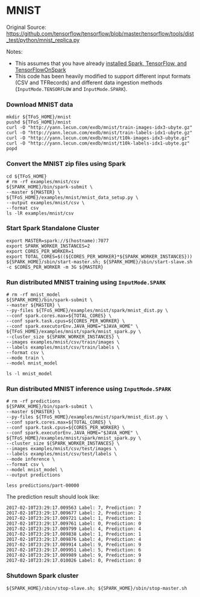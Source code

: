 # MNIST

Original Source: https://github.com/tensorflow/tensorflow/blob/master/tensorflow/tools/dist_test/python/mnist_replica.py

Notes:
- This assumes that you have already [installed Spark, TensorFlow, and TensorFlowOnSpark](https://github.com/yahoo/TensorFlowOnSpark/wiki/GetStarted_Standalone)
- This code has been heavily modified to support different input formats (CSV and TFRecords) and different data ingestion methods (`InputMode.TENSORFLOW` and `InputMode.SPARK`).

### Download MNIST data

```
mkdir ${TFoS_HOME}/mnist
pushd ${TFoS_HOME}/mnist
curl -O "http://yann.lecun.com/exdb/mnist/train-images-idx3-ubyte.gz"
curl -O "http://yann.lecun.com/exdb/mnist/train-labels-idx1-ubyte.gz"
curl -O "http://yann.lecun.com/exdb/mnist/t10k-images-idx3-ubyte.gz"
curl -O "http://yann.lecun.com/exdb/mnist/t10k-labels-idx1-ubyte.gz"
popd
```

### Convert the MNIST zip files using Spark

```
cd ${TFoS_HOME}
# rm -rf examples/mnist/csv
${SPARK_HOME}/bin/spark-submit \
--master ${MASTER} \
${TFoS_HOME}/examples/mnist/mnist_data_setup.py \
--output examples/mnist/csv \
--format csv
ls -lR examples/mnist/csv
```

### Start Spark Standalone Cluster

```
export MASTER=spark://$(hostname):7077
export SPARK_WORKER_INSTANCES=2
export CORES_PER_WORKER=1
export TOTAL_CORES=$((${CORES_PER_WORKER}*${SPARK_WORKER_INSTANCES}))
${SPARK_HOME}/sbin/start-master.sh; ${SPARK_HOME}/sbin/start-slave.sh -c $CORES_PER_WORKER -m 3G ${MASTER}
```

### Run distributed MNIST training using `InputMode.SPARK`

```
# rm -rf mnist_model
${SPARK_HOME}/bin/spark-submit \
--master ${MASTER} \
--py-files ${TFoS_HOME}/examples/mnist/spark/mnist_dist.py \
--conf spark.cores.max=${TOTAL_CORES} \
--conf spark.task.cpus=${CORES_PER_WORKER} \
--conf spark.executorEnv.JAVA_HOME="$JAVA_HOME" \
${TFoS_HOME}/examples/mnist/spark/mnist_spark.py \
--cluster_size ${SPARK_WORKER_INSTANCES} \
--images examples/mnist/csv/train/images \
--labels examples/mnist/csv/train/labels \
--format csv \
--mode train \
--model mnist_model

ls -l mnist_model
```

### Run distributed MNIST inference using `InputMode.SPARK`

```
# rm -rf predictions
${SPARK_HOME}/bin/spark-submit \
--master ${MASTER} \
--py-files ${TFoS_HOME}/examples/mnist/spark/mnist_dist.py \
--conf spark.cores.max=${TOTAL_CORES} \
--conf spark.task.cpus=${CORES_PER_WORKER} \
--conf spark.executorEnv.JAVA_HOME="$JAVA_HOME" \
${TFoS_HOME}/examples/mnist/spark/mnist_spark.py \
--cluster_size ${SPARK_WORKER_INSTANCES} \
--images examples/mnist/csv/test/images \
--labels examples/mnist/csv/test/labels \
--mode inference \
--format csv \
--model mnist_model \
--output predictions

less predictions/part-00000
```

The prediction result should look like:
```
2017-02-10T23:29:17.009563 Label: 7, Prediction: 7
2017-02-10T23:29:17.009677 Label: 2, Prediction: 2
2017-02-10T23:29:17.009721 Label: 1, Prediction: 1
2017-02-10T23:29:17.009761 Label: 0, Prediction: 0
2017-02-10T23:29:17.009799 Label: 4, Prediction: 4
2017-02-10T23:29:17.009838 Label: 1, Prediction: 1
2017-02-10T23:29:17.009876 Label: 4, Prediction: 4
2017-02-10T23:29:17.009914 Label: 9, Prediction: 9
2017-02-10T23:29:17.009951 Label: 5, Prediction: 6
2017-02-10T23:29:17.009989 Label: 9, Prediction: 9
2017-02-10T23:29:17.010026 Label: 0, Prediction: 0
```

### Shutdown Spark cluster

```
${SPARK_HOME}/sbin/stop-slave.sh; ${SPARK_HOME}/sbin/stop-master.sh
```
